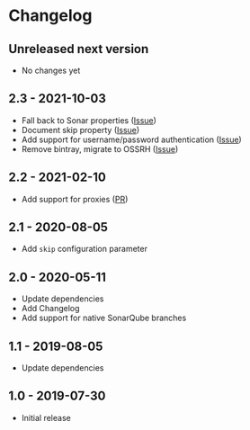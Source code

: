 # Changelog

## Unreleased next version

* No changes yet

## 2.3 - 2021-10-03

* Fall back to Sonar properties ([Issue](https://github.com/qaware/sonarqube-build-breaker/issues/16))
* Document skip property ([Issue](https://github.com/qaware/sonarqube-build-breaker/issues/14))
* Add support for username/password authentication ([Issue](https://github.com/qaware/sonarqube-build-breaker/issues/13))
* Remove bintray, migrate to OSSRH ([Issue](https://github.com/qaware/sonarqube-build-breaker/issues/10))

## 2.2 - 2021-02-10

* Add support for proxies ([PR](https://github.com/qaware/sonarqube-build-breaker/pull/9))

## 2.1 - 2020-08-05

* Add `skip` configuration parameter

## 2.0 - 2020-05-11

* Update dependencies
* Add Changelog
* Add support for native SonarQube branches

## 1.1 - 2019-08-05

* Update dependencies

## 1.0 - 2019-07-30

* Initial release